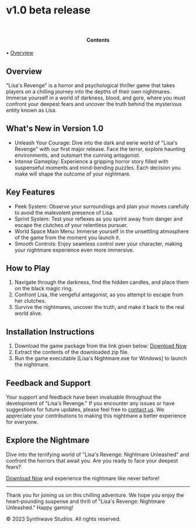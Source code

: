 # v1.0 beta release 
<br>
<h4 align= "center"> Contents </h4>
• <a href = "##overview"> Overview </a>

## Overview
"Lisa's Revenge" is a horror and psychological thriller game that takes players on a chilling journey into the depths of their own nightmares. Immerse yourself in a world of darkness, blood, and gore, where you must confront your deepest fears and uncover the truth behind the mysterious entity known as Lisa.

## What's New in Version 1.0
- Unleash Your Courage: Dive into the dark and eerie world of "Lisa's Revenge" with our first major release. Face the terror, explore haunting environments, and outsmart the cunning antagonist.
- Intense Gameplay: Experience a gripping horror story filled with suspenseful moments and mind-bending puzzles. Each decision you make will shape the outcome of your nightmare.

## Key Features
- Peek System: Observe your surroundings and plan your moves carefully to avoid the malevolent presence of Lisa.
- Sprint System: Test your reflexes as you sprint away from danger and escape the clutches of your relentless pursuer.
- World Space Main Menu: Immerse yourself in the unsettling atmosphere of the game from the moment you launch it.
- Smooth Controls: Enjoy seamless control over your character, making your nightmare experience even more immersive.

## How to Play
1. Navigate through the darkness, find the hidden candles, and place them on the black magic ring.
2. Confront Lisa, the vengeful antagonist, as you attempt to escape from her clutches.
3. Survive the nightmares, uncover the truth, and make it back to the real world alive.

## Installation Instructions
1. Download the game package from the link given below: [Download Now](https://www.mediafire.com/download_status.php?quickkey=uchmycqcnjnli7o&origin=download) 
2. Extract the contents of the downloaded zip file.
3. Run the game executable [Lisa's Nightmare.exe for Windows] to launch the nightmare.

## Feedback and Support
Your support and feedback have been invaluable throughout the development of "Lisa's Revenge." If you encounter any issues or have suggestions for future updates, please feel free to [contact us](mailto:synthwavesupport@gmail.com). We appreciate your contributions to making this nightmare a better experience for everyone.

## Explore the Nightmare
Dive into the terrifying world of "Lisa's Revenge: Nightmare Unleashed" and confront the horrors that await you. Are you ready to face your deepest fears?

[Download Now](https://www.mediafire.com/download_status.php?quickkey=uchmycqcnjnli7o&origin=download) and experience the nightmare like never before!

---


Thank you for joining us on this chilling adventure. We hope you enjoy the heart-pounding suspense and thrill of "Lisa's Revenge: Nightmare Unleashed." Happy gaming!

© 2023 Synthwave Studios. All rights reserved.
